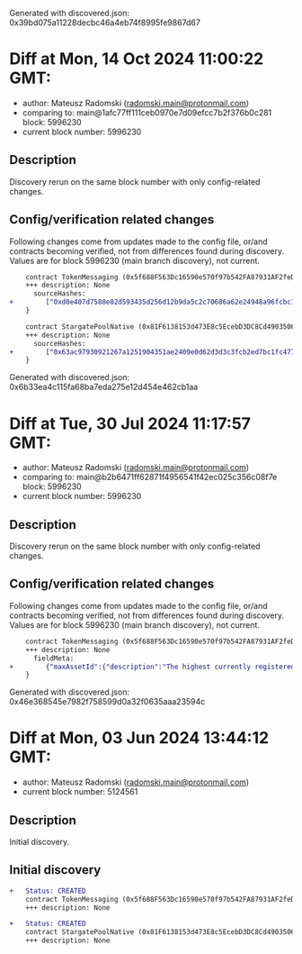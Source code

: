 Generated with discovered.json: 0x39bd075a11228decbc46a4eb74f8995fe9867d67

# Diff at Mon, 14 Oct 2024 11:00:22 GMT:

- author: Mateusz Radomski (<radomski.main@protonmail.com>)
- comparing to: main@1afc77ff111ceb0970e7d09efcc7b2f376b0c281 block: 5996230
- current block number: 5996230

## Description

Discovery rerun on the same block number with only config-related changes.

## Config/verification related changes

Following changes come from updates made to the config file,
or/and contracts becoming verified, not from differences found during
discovery. Values are for block 5996230 (main branch discovery), not current.

```diff
    contract TokenMessaging (0x5f688F563Dc16590e570f97b542FA87931AF2feD) {
    +++ description: None
      sourceHashes:
+        ["0xd0e407d7588e82d593435d256d12b9da5c2c70686a62e24948a96fcbc1a463b4"]
    }
```

```diff
    contract StargatePoolNative (0x81F6138153d473E8c5EcebD3DC8Cd4903506B075) {
    +++ description: None
      sourceHashes:
+        ["0x63ac97930921267a1251904351ae2409e0d62d3d3c3fcb2ed7bc1fc4775321f7"]
    }
```

Generated with discovered.json: 0x6b33ea4c115fa68ba7eda275e12d454e462cb1aa

# Diff at Tue, 30 Jul 2024 11:17:57 GMT:

- author: Mateusz Radomski (<radomski.main@protonmail.com>)
- comparing to: main@b2b6471ff62871f4956541f42ec025c356c08f7e block: 5996230
- current block number: 5996230

## Description

Discovery rerun on the same block number with only config-related changes.

## Config/verification related changes

Following changes come from updates made to the config file,
or/and contracts becoming verified, not from differences found during
discovery. Values are for block 5996230 (main branch discovery), not current.

```diff
    contract TokenMessaging (0x5f688F563Dc16590e570f97b542FA87931AF2feD) {
    +++ description: None
      fieldMeta:
+        {"maxAssetId":{"description":"The highest currently registered assetID"}}
    }
```

Generated with discovered.json: 0x46e368545e7982f758599d0a32f0635aaa23594c

# Diff at Mon, 03 Jun 2024 13:44:12 GMT:

- author: Mateusz Radomski (<radomski.main@protonmail.com>)
- current block number: 5124561

## Description

Initial discovery.

## Initial discovery

```diff
+   Status: CREATED
    contract TokenMessaging (0x5f688F563Dc16590e570f97b542FA87931AF2feD)
    +++ description: None
```

```diff
+   Status: CREATED
    contract StargatePoolNative (0x81F6138153d473E8c5EcebD3DC8Cd4903506B075)
    +++ description: None
```
